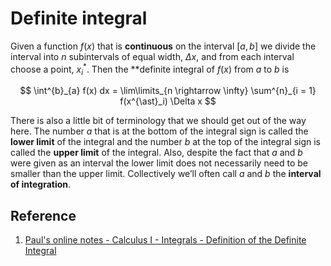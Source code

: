 # Definite integral

Given a function $f(x)$ that is **continuous** on the interval $[a, b]$ we divide the interval into $n$ subintervals of equal width, $\Delta x$, and from each interval choose a point, $x^{\ast}_i$. Then the **definite integral of $f(x)$ from $a$ to $b$ is

$$
\int^{b}_{a} f(x) dx = \lim\limits_{n \rightarrow \infty} \sum^{n}_{i = 1} f(x^{\ast}_i) \Delta x
$$

There is also a little bit of terminology that we should get out of the way here. The number $a$ that is at the bottom of the integral sign is called the **lower limit** of the integral and the number $b$ at the top of the integral sign is called the **upper limit** of the integral. Also, despite the fact that $a$ and $b$ were given as an interval the lower limit does not necessarily need to be smaller than the upper limit. Collectively we’ll often call $a$ and $b$ the **interval of integration**.

## Reference

1. [Paul's online notes - Calculus I - Integrals - Definition of the Definite Integral](https://tutorial.math.lamar.edu/Classes/CalcI/DefnOfDefiniteIntegral.aspx)